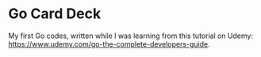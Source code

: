 # Go Card Deck
My first Go codes, written while I was learning from this tutorial on Udemy: https://www.udemy.com/go-the-complete-developers-guide.
